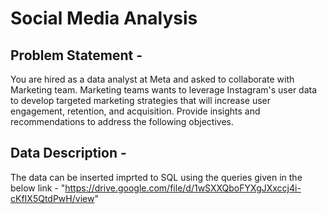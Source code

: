# Social Media Analysis

## Problem Statement -
You are hired as a data analyst at Meta and asked to collaborate with Marketing team. Marketing teams wants to leverage Instagram's user data to develop targeted marketing strategies that will increase user engagement, retention, and acquisition. Provide insights and recommendations to address the following objectives.

## Data Description - 
The data can be inserted imprted to SQL using the queries given in the below link - 
"https://drive.google.com/file/d/1wSXXQboFYXgJXxccj4i-cKfIX5QtdPwH/view"

